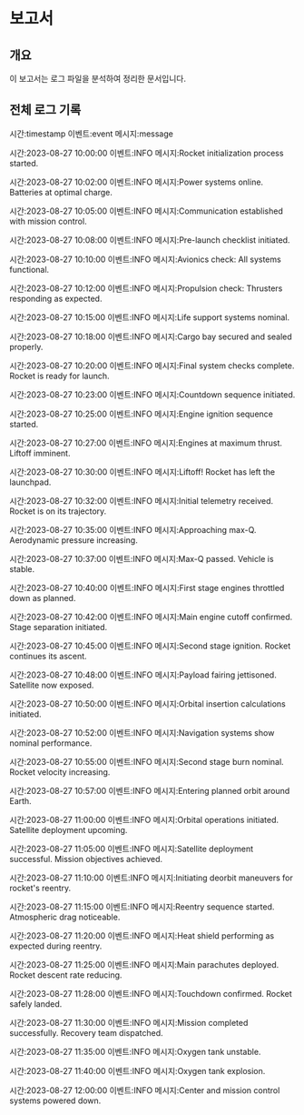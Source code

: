 # 보고서

## 개요
이 보고서는 로그 파일을 분석하여 정리한 문서입니다.

## 전체 로그 기록
시간:timestamp
이벤트:event
메시지:message

시간:2023-08-27 10:00:00
이벤트:INFO
메시지:Rocket initialization process started.

시간:2023-08-27 10:02:00
이벤트:INFO
메시지:Power systems online. Batteries at optimal charge.

시간:2023-08-27 10:05:00
이벤트:INFO
메시지:Communication established with mission control.

시간:2023-08-27 10:08:00
이벤트:INFO
메시지:Pre-launch checklist initiated.

시간:2023-08-27 10:10:00
이벤트:INFO
메시지:Avionics check: All systems functional.

시간:2023-08-27 10:12:00
이벤트:INFO
메시지:Propulsion check: Thrusters responding as expected.

시간:2023-08-27 10:15:00
이벤트:INFO
메시지:Life support systems nominal.

시간:2023-08-27 10:18:00
이벤트:INFO
메시지:Cargo bay secured and sealed properly.

시간:2023-08-27 10:20:00
이벤트:INFO
메시지:Final system checks complete. Rocket is ready for launch.

시간:2023-08-27 10:23:00
이벤트:INFO
메시지:Countdown sequence initiated.

시간:2023-08-27 10:25:00
이벤트:INFO
메시지:Engine ignition sequence started.

시간:2023-08-27 10:27:00
이벤트:INFO
메시지:Engines at maximum thrust. Liftoff imminent.

시간:2023-08-27 10:30:00
이벤트:INFO
메시지:Liftoff! Rocket has left the launchpad.

시간:2023-08-27 10:32:00
이벤트:INFO
메시지:Initial telemetry received. Rocket is on its trajectory.

시간:2023-08-27 10:35:00
이벤트:INFO
메시지:Approaching max-Q. Aerodynamic pressure increasing.

시간:2023-08-27 10:37:00
이벤트:INFO
메시지:Max-Q passed. Vehicle is stable.

시간:2023-08-27 10:40:00
이벤트:INFO
메시지:First stage engines throttled down as planned.

시간:2023-08-27 10:42:00
이벤트:INFO
메시지:Main engine cutoff confirmed. Stage separation initiated.

시간:2023-08-27 10:45:00
이벤트:INFO
메시지:Second stage ignition. Rocket continues its ascent.

시간:2023-08-27 10:48:00
이벤트:INFO
메시지:Payload fairing jettisoned. Satellite now exposed.

시간:2023-08-27 10:50:00
이벤트:INFO
메시지:Orbital insertion calculations initiated.

시간:2023-08-27 10:52:00
이벤트:INFO
메시지:Navigation systems show nominal performance.

시간:2023-08-27 10:55:00
이벤트:INFO
메시지:Second stage burn nominal. Rocket velocity increasing.

시간:2023-08-27 10:57:00
이벤트:INFO
메시지:Entering planned orbit around Earth.

시간:2023-08-27 11:00:00
이벤트:INFO
메시지:Orbital operations initiated. Satellite deployment upcoming.

시간:2023-08-27 11:05:00
이벤트:INFO
메시지:Satellite deployment successful. Mission objectives achieved.

시간:2023-08-27 11:10:00
이벤트:INFO
메시지:Initiating deorbit maneuvers for rocket's reentry.

시간:2023-08-27 11:15:00
이벤트:INFO
메시지:Reentry sequence started. Atmospheric drag noticeable.

시간:2023-08-27 11:20:00
이벤트:INFO
메시지:Heat shield performing as expected during reentry.

시간:2023-08-27 11:25:00
이벤트:INFO
메시지:Main parachutes deployed. Rocket descent rate reducing.

시간:2023-08-27 11:28:00
이벤트:INFO
메시지:Touchdown confirmed. Rocket safely landed.

시간:2023-08-27 11:30:00
이벤트:INFO
메시지:Mission completed successfully. Recovery team dispatched.

시간:2023-08-27 11:35:00
이벤트:INFO
메시지:Oxygen tank unstable.

시간:2023-08-27 11:40:00
이벤트:INFO
메시지:Oxygen tank explosion.

시간:2023-08-27 12:00:00
이벤트:INFO
메시지:Center and mission control systems powered down.

